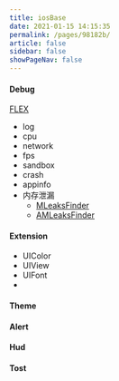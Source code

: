 ```yaml
---
title: iosBase
date: 2021-01-15 14:15:35
permalink: /pages/98182b/
article: false
sidebar: false
showPageNav: false
---
```

#### Debug

[FLEX](https://github.com/FLEXTool/FLEX)

- log
- cpu
- network
- fps
- sandbox
- crash
- appinfo
- 内存泄漏
  - [MLeaksFinder](https://github.com/Tencent/MLeaksFinder)
  - [AMLeaksFinder](https://github.com/liangdahong/AMLeaksFinder)

#### Extension

- UIColor
- UIView
- UIFont
- 

#### Theme

#### Alert

#### Hud

#### Tost

